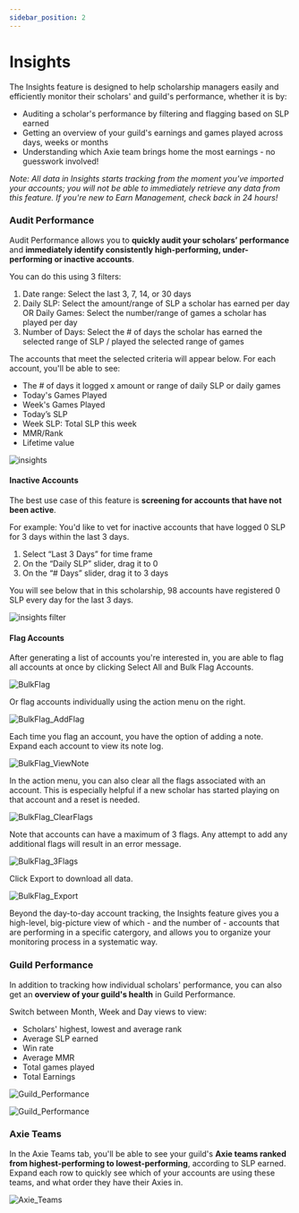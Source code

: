 ```yaml
---
sidebar_position: 2
---
```


# Insights  

The Insights feature is designed to help scholarship managers easily and efficiently monitor their scholars' and guild's performance, whether it is by:
* Auditing a scholar's performance by filtering and flagging based on SLP earned
* Getting an overview of your guild's earnings and games played across days, weeks or months
* Understanding which Axie team brings home the most earnings - no guesswork involved!  

_Note: All data in Insights starts tracking from the moment you've imported your accounts; you will not be able to immediately retrieve any data from this feature. If you're new to Earn Management, check back in 24 hours!_  

### Audit Performance

Audit Performance allows you to **quickly audit your scholars’ performance** and **immediately identify consistently high-performing, under-performing or inactive accounts**. 

You can do this using 3 filters:

1. Date range: Select the last 3, 7, 14, or 30 days 
2. Daily SLP: Select the amount/range of SLP a scholar has earned per day OR Daily Games: Select the number/range of games a scholar has played per day
3. Number of Days: Select the  # of days the scholar has earned the selected range of SLP / played the selected range of games

The accounts that meet the selected criteria will appear below. For each account, you'll be able to see: 

* The # of days it logged x amount or range of daily SLP or daily games
* Today's Games Played
* Week's Games Played
* Today’s SLP 
* Week SLP: Total SLP this week 
* MMR/Rank
* Lifetime value  

![insights](09_Insights.png)

#### Inactive Accounts 

The best use case of this feature is **screening for accounts that have not been active**. 

For example: You'd like to vet for inactive accounts that have logged 0 SLP for 3 days within the last 3 days.

1. Select “Last 3 Days” for time frame 
2. On the “Daily SLP” slider, drag it to 0 
3. On the “# Days” slider, drag it to 3 days

You will see below that in this scholarship, 98 accounts have registered 0 SLP every day for the last 3 days. 

![insights filter](09_Insights_3days.gif)


#### Flag Accounts

After generating a list of accounts you're interested in, you are able to flag all accounts at once by clicking Select All and Bulk Flag Accounts. 

![BulkFlag](09_BulkFlag.gif)

Or flag accounts individually using the action menu on the right.  

![BulkFlag_AddFlag](09_BulkFlag_AddFlag.gif)

Each time you flag an account, you have the option of adding a note. Expand each account to view its note log.  

![BulkFlag_ViewNote](09_BulkFlag_ViewNote.gif)

In the action menu, you can also clear all the flags associated with an account. This is especially helpful if a new scholar has started playing on that account and a reset is needed. 

![BulkFlag_ClearFlags](09_BulkFlag_ClearFlags.gif)

Note that accounts can have a maximum of 3 flags. Any attempt to add any additional flags will result in an error message. 

![BulkFlag_3Flags](09_BulkFlag_3Flags.gif)

Click Export to download all data. 

![BulkFlag_Export](09_BulkFlag_Export.gif)

Beyond the day-to-day account tracking, the Insights feature gives you a high-level, big-picture view of which - and the number of - accounts that are performing in a specific catergory, and allows you to organize your monitoring process in a systematic way.  

### Guild Performance 

In addition to tracking how individual scholars' performance, you can also get an **overview of your guild's health** in Guild Performance. 

Switch between Month, Week and Day views to view:
* Scholars' highest, lowest and average rank
* Average SLP earned 
* Win rate
* Average MMR  
* Total games played 
* Total Earnings  

![Guild_Performance](09_Guild-Performance.png)

![Guild_Performance](09_Guild-Performance2.png)

### Axie Teams

In the Axie Teams tab, you'll be able to see your guild's **Axie teams ranked from highest-performing to lowest-performing**, according to SLP earned. Expand each row to quickly see which of your accounts are using these teams, and what order they have their Axies in. 

![Axie_Teams](09_Axie-Teams_Expand.gif)
